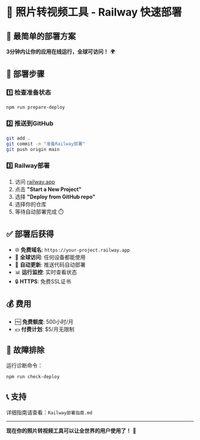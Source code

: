 # 📸 照片转视频工具 - Railway 快速部署

## 🎯 最简单的部署方案

**3分钟内让你的应用在线运行，全球可访问！** 🌍

## 🚀 部署步骤

### 1️⃣ 检查准备状态
```bash
npm run prepare-deploy
```

### 2️⃣ 推送到GitHub
```bash
git add .
git commit -m "准备Railway部署"
git push origin main
```

### 3️⃣ Railway部署
1. 访问 [railway.app](https://railway.app)
2. 点击 **"Start a New Project"**
3. 选择 **"Deploy from GitHub repo"**
4. 选择你的仓库
5. 等待自动部署完成 ⏱️

## ✅ 部署后获得

- 🌐 **免费域名**: `https://your-project.railway.app`
- 📱 **全球访问**: 任何设备都能使用
- 🔄 **自动更新**: 推送代码自动部署
- 📊 **运行监控**: 实时查看状态
- 🔒 **HTTPS**: 免费SSL证书

## 💰 费用

- 🆓 **免费额度**: 500小时/月
- 💵 **付费计划**: $5/月无限制

## 🔧 故障排除

运行诊断命令：
```bash
npm run check-deploy
```

## 📞 支持

详细指南请查看：`Railway部署指南.md`

---

**现在你的照片转视频工具可以让全世界的用户使用了！** 🎉 